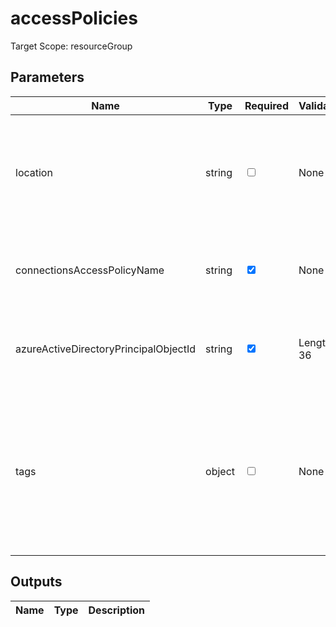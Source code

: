 # accessPolicies

Target Scope: resourceGroup

## Parameters
| Name | Type | Required | Validation | Default value | Description |
| -- |  -- | -- | -- | -- | -- |
| location | string | <input type="checkbox"> | None | <pre>resourceGroup().location</pre> | Specifies the Azure location where the resource should be created. Defaults to the resourcegroup location. |
| connectionsAccessPolicyName | string | <input type="checkbox" checked> | None | <pre></pre> | The name of the access policy to approve within the API connection. |
| azureActiveDirectoryPrincipalObjectId | string | <input type="checkbox" checked> | Length is 36 | <pre></pre> | The Object ID of the AAD principal to allow access to this API connection. |
| tags | object | <input type="checkbox"> | None | <pre>{}</pre> | The tags to apply to this resource. This is an object with key/value pairs.<br>Example:<br>{<br>&nbsp;&nbsp;&nbsp;FirstTag: myvalue<br>&nbsp;&nbsp;&nbsp;SecondTag: another value<br>} |
## Outputs
| Name | Type | Description |
| -- |  -- | -- |

